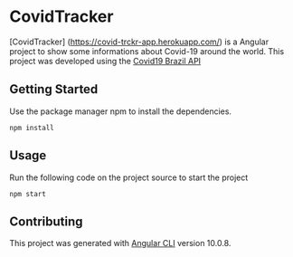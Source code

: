 # CovidTracker

[CovidTracker] (https://covid-trckr-app.herokuapp.com/) is a Angular project to show some informations about Covid-19 around the world. This project was developed using the [Covid19 Brazil API](https://github.com/angular/angular-cli)

## Getting Started

Use the package manager npm to install the dependencies.

```npm
npm install
```

## Usage
Run the following code on the project source to start the project
```npm
npm start
```

## Contributing
This project was generated with [Angular CLI](https://github.com/angular/angular-cli) version 10.0.8.
